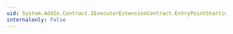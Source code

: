 ```yaml
---
uid: System.AddIn.Contract.IExecutorExtensionContract.EntryPointStarting(System.String,System.String,System.AddIn.Contract.Collections.IRemoteArgumentArrayContract)
internalonly: False
---
```

